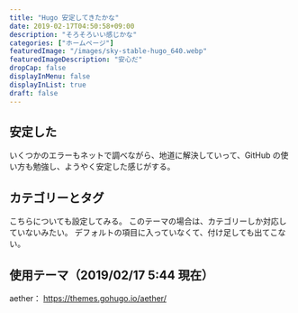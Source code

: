 ```yaml
---
title: "Hugo 安定してきたかな"
date: 2019-02-17T04:50:58+09:00
description: "そろそろいい感じかな"
categories: ["ホームページ"]
featuredImage: "/images/sky-stable-hugo_640.webp"
featuredImageDescription: "安心だ"
dropCap: false
displayInMenu: false
displayInList: true
draft: false
---
```

## 安定した
いくつかのエラーもネットで調べながら、地道に解決していって、GitHub の使い方も勉強し、ようやく安定した感じがする。

## カテゴリーとタグ
こちらについても設定してみる。
このテーマの場合は、カテゴリーしか対応していないみたい。
デフォルトの項目に入っていなくて、付け足しても出てこない。

## 使用テーマ（2019/02/17  5:44 現在）
aether： https://themes.gohugo.io/aether/

